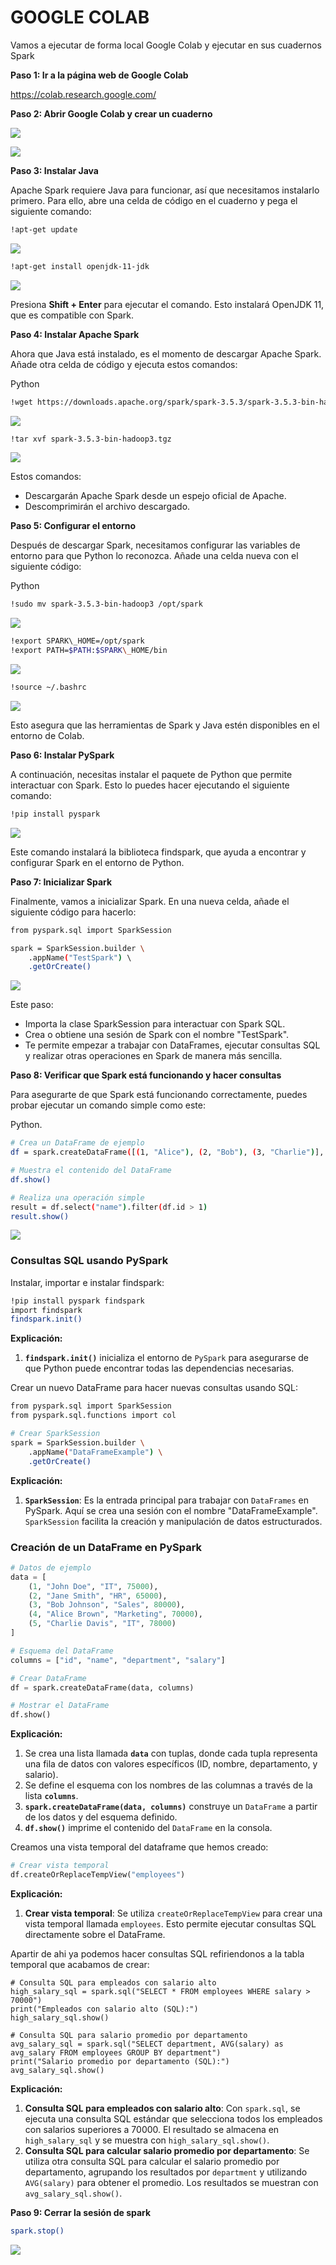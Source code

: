 # GOOGLE COLAB

Vamos a ejecutar de forma local Google Colab y ejecutar en sus cuadernos Spark

**Paso 1: Ir a la página web de Google Colab** 

<https://colab.research.google.com/>

**Paso 2: Abrir Google Colab y crear un cuaderno** 

![](images/Aspose.Words.9722cfa8-9de7-465e-ac6a-73fabd9bf371.013.jpeg)

![](images/Aspose.Words.9722cfa8-9de7-465e-ac6a-73fabd9bf371.014.jpeg)

**Paso 3: Instalar Java** 

Apache Spark requiere Java para funcionar, así que necesitamos instalarlo primero. Para ello, abre una celda de código en el cuaderno y pega el siguiente comando:


```bash
!apt-get update
```
    

![](images/Aspose.Words.9722cfa8-9de7-465e-ac6a-73fabd9bf371.016.png)

```bash
!apt-get install openjdk-11-jdk
```
![](images/Aspose.Words.9722cfa8-9de7-465e-ac6a-73fabd9bf371.018.png)

Presiona **Shift + Enter** para ejecutar el comando. Esto instalará OpenJDK 11, que es compatible con Spark. 

**Paso 4: Instalar Apache Spark** 

Ahora que Java está instalado, es el momento de descargar Apache Spark. Añade otra celda de código y ejecuta estos comandos:

Python 

```bash
!wget https://downloads.apache.org/spark/spark-3.5.3/spark-3.5.3-bin-hadoop3.tgz
```

![](images/Aspose.Words.9722cfa8-9de7-465e-ac6a-73fabd9bf371.020.png)

```bash
!tar xvf spark-3.5.3-bin-hadoop3.tgz
```
![](images/Aspose.Words.9722cfa8-9de7-465e-ac6a-73fabd9bf371.022.png)

Estos comandos: 

- Descargarán Apache Spark desde un espejo oficial de Apache.
- Descomprimirán el archivo descargado.

**Paso 5: Configurar el entorno**

Después de descargar Spark, necesitamos configurar las variables de entorno para que Python lo reconozca. Añade una celda nueva con el siguiente código:

Python 

```bash
!sudo mv spark-3.5.3-bin-hadoop3 /opt/spark
```

![](images/Aspose.Words.9722cfa8-9de7-465e-ac6a-73fabd9bf371.023.png)

```bash
!export SPARK\_HOME=/opt/spark 
!export PATH=$PATH:$SPARK\_HOME/bin 
```

![](images/Aspose.Words.9722cfa8-9de7-465e-ac6a-73fabd9bf371.025.png)

```bash
!source ~/.bashrc
```

![](images/Aspose.Words.9722cfa8-9de7-465e-ac6a-73fabd9bf371.027.png)

Esto asegura que las herramientas de Spark y Java estén disponibles en el entorno de Colab. 

**Paso 6: Instalar PySpark** 

A continuación, necesitas instalar el paquete de Python que permite interactuar con Spark. Esto lo puedes hacer ejecutando el siguiente comando:

```bash
!pip install pyspark
```

![](images/Aspose.Words.9722cfa8-9de7-465e-ac6a-73fabd9bf371.028.png)

Este comando instalará la biblioteca findspark, que ayuda a encontrar y configurar Spark en el entorno de Python. 

**Paso 7: Inicializar Spark** 

Finalmente, vamos a inicializar Spark. En una nueva celda, añade el siguiente código para hacerlo: 

```bash
from pyspark.sql import SparkSession 

spark = SparkSession.builder \ 
    .appName("TestSpark") \ 
    .getOrCreate() 
```
![](images/Aspose.Words.9722cfa8-9de7-465e-ac6a-73fabd9bf371.030.png)

Este paso: 

- Importa la clase SparkSession para interactuar con Spark SQL. 
- Crea o obtiene una sesión de Spark con el nombre "TestSpark". 
- Te permite empezar a trabajar con DataFrames, ejecutar consultas SQL y realizar otras operaciones en Spark de manera más sencilla.

**Paso 8: Verificar que Spark está funcionando y hacer consultas**

Para asegurarte de que Spark está funcionando correctamente, puedes probar ejecutar un comando simple como este:

Python.

```bash
# Crea un DataFrame de ejemplo 
df = spark.createDataFrame([(1, "Alice"), (2, "Bob"), (3, "Charlie")], ["id", "name"]) 

# Muestra el contenido del DataFrame 
df.show() 

# Realiza una operación simple 
result = df.select("name").filter(df.id > 1) 
result.show() 
```
![](images/Aspose.Words.9722cfa8-9de7-465e-ac6a-73fabd9bf371.032.jpeg)

### Consultas SQL usando PySpark
Instalar, importar e instalar findspark:
```bash
!pip install pyspark findspark
import findspark
findspark.init()
```
**Explicación:** 
1. **`findspark.init()`** inicializa el entorno de `PySpark` para asegurarse de que Python puede encontrar todas las dependencias necesarias.

Crear un nuevo DataFrame para hacer nuevas consultas usando SQL:
```bash
from pyspark.sql import SparkSession
from pyspark.sql.functions import col

# Crear SparkSession
spark = SparkSession.builder \
    .appName("DataFrameExample") \
    .getOrCreate()
```
**Explicación:** 
1. **`SparkSession`**: Es la entrada principal para trabajar con `DataFrames` en PySpark. Aquí se crea una sesión con el nombre "DataFrameExample". `SparkSession` facilita la creación y manipulación de datos estructurados.

### Creación de un DataFrame en PySpark
```python
# Datos de ejemplo
data = [
    (1, "John Doe", "IT", 75000),
    (2, "Jane Smith", "HR", 65000),
    (3, "Bob Johnson", "Sales", 80000),
    (4, "Alice Brown", "Marketing", 70000),
    (5, "Charlie Davis", "IT", 78000)
]

# Esquema del DataFrame
columns = ["id", "name", "department", "salary"]

# Crear DataFrame
df = spark.createDataFrame(data, columns)

# Mostrar el DataFrame
df.show()
```
**Explicación:** 
1. Se crea una lista llamada **`data`** con tuplas, donde cada tupla representa una fila de datos con valores específicos (ID, nombre, departamento, y salario).
2. Se define el esquema con los nombres de las columnas a través de la lista **`columns`**.
3. **`spark.createDataFrame(data, columns)`** construye un `DataFrame` a partir de los datos y del esquema definido.
4. **`df.show()`** imprime el contenido del `DataFrame` en la consola.

Creamos una vista temporal del dataframe que hemos creado:
```python
# Crear vista temporal
df.createOrReplaceTempView("employees")
```
**Explicación:** 
1. **Crear vista temporal**: Se utiliza `createOrReplaceTempView` para crear una vista temporal llamada `employees`. Esto permite ejecutar consultas SQL directamente sobre el DataFrame.

Apartir de ahi ya podemos hacer consultas SQL refiriendonos a la tabla temporal que acabamos de crear:
```
# Consulta SQL para empleados con salario alto
high_salary_sql = spark.sql("SELECT * FROM employees WHERE salary > 70000")
print("Empleados con salario alto (SQL):")
high_salary_sql.show()

# Consulta SQL para salario promedio por departamento
avg_salary_sql = spark.sql("SELECT department, AVG(salary) as avg_salary FROM employees GROUP BY department")
print("Salario promedio por departamento (SQL):")
avg_salary_sql.show()
```
**Explicación:** 
1. **Consulta SQL para empleados con salario alto**: Con `spark.sql`, se ejecuta una consulta SQL estándar que selecciona todos los empleados con salarios superiores a 70000. El resultado se almacena en `high_salary_sql` y se muestra con `high_salary_sql.show()`.
2. **Consulta SQL para calcular salario promedio por departamento**: Se utiliza otra consulta SQL para calcular el salario promedio por departamento, agrupando los resultados por `department` y utilizando `AVG(salary)` para obtener el promedio. Los resultados se muestran con `avg_salary_sql.show()`.

**Paso 9: Cerrar la sesión de spark** 

```bash
spark.stop()
```
![](images/Aspose.Words.9722cfa8-9de7-465e-ac6a-73fabd9bf371.034.png)
